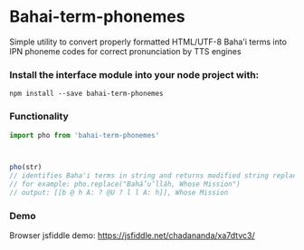 # Bahai-term-phonemes
Simple utility to convert properly formatted HTML/UTF-8 Baha'i terms into IPN phoneme codes for correct pronunciation by TTS engines
 

### Install the interface module into your node project with:
``` 
npm install --save bahai-term-phonemes
```

### Functionality
``` Javascript
import pho from 'bahai-term-phonemes'



pho(str) 
// identifies Baha'i terms in string and returns modified string replacing any such terms with double-bracketed IPN codes
// for example: pho.replace("Bahá’u’lláh, Whose Mission")
// output: [[b @ h A: ? @U ? l l A: h]], Whose Mission
```
 
### Demo

Browser jsfiddle demo: https://jsfiddle.net/chadananda/xa7dtvc3/